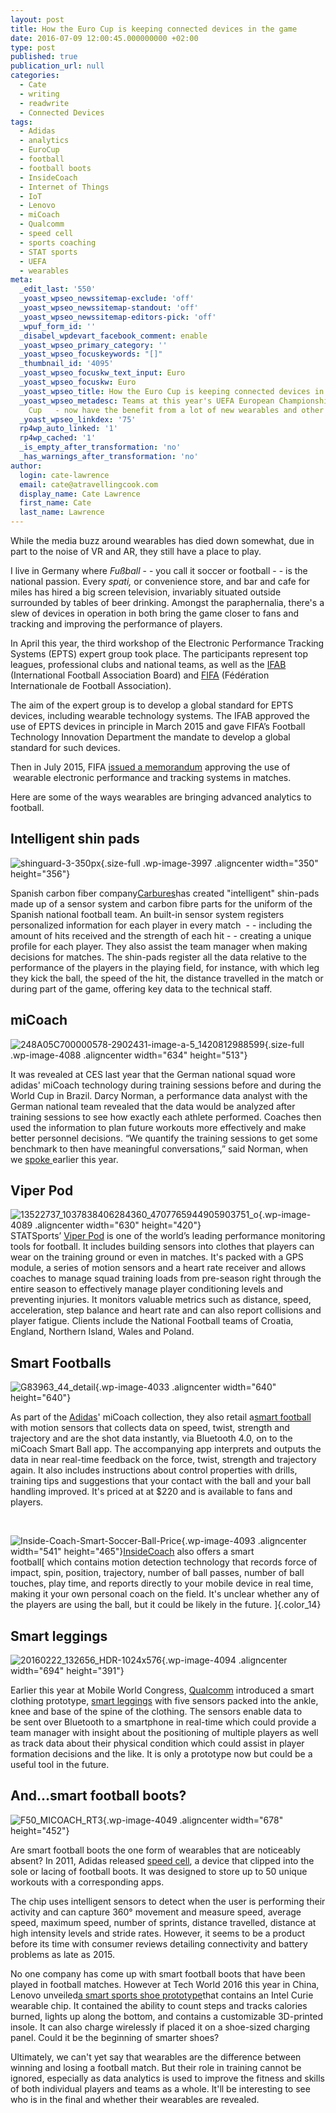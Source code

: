 ```yaml
---
layout: post
title: How the Euro Cup is keeping connected devices in the game
date: 2016-07-09 12:00:45.000000000 +02:00
type: post
published: true
publication_url: null
categories:
  - Cate
  - writing
  - readwrite
  - Connected Devices
tags:
  - Adidas
  - analytics
  - EuroCup
  - football
  - football boots
  - InsideCoach
  - Internet of Things
  - IoT
  - Lenovo
  - miCoach
  - Qualcomm
  - speed cell
  - sports coaching
  - STAT sports
  - UEFA
  - wearables
meta:
  _edit_last: '550'
  _yoast_wpseo_newssitemap-exclude: 'off'
  _yoast_wpseo_newssitemap-standout: 'off'
  _yoast_wpseo_newssitemap-editors-pick: 'off'
  _wpuf_form_id: ''
  _disabel_wpdevart_facebook_comment: enable
  _yoast_wpseo_primary_category: ''
  _yoast_wpseo_focuskeywords: "[]"
  _thumbnail_id: '4095'
  _yoast_wpseo_focuskw_text_input: Euro
  _yoast_wpseo_focuskw: Euro
  _yoast_wpseo_title: How the Euro Cup is keeping connected devices in the game
  _yoast_wpseo_metadesc: Teams at this year's UEFA European Championships   - the Euro
    Cup   - now have the benefit from a lot of new wearables and other connected devices.
  _yoast_wpseo_linkdex: '75'
  rp4wp_auto_linked: '1'
  rp4wp_cached: '1'
  _is_empty_after_transformation: 'no'
  _has_warnings_after_transformation: 'no'
author:
  login: cate-lawrence
  email: cate@atravellingcook.com
  display_name: Cate Lawrence
  first_name: Cate
  last_name: Lawrence
---
```

While the media buzz around wearables has died down somewhat, due in
part to the noise of VR and AR, they still have a place to play.

I live in Germany where *Fußball* - - you call it soccer or football - -
is the national passion. Every *spati,* or convenience store, and bar
and cafe for miles has hired a big screen television, invariably
situated outside surrounded by tables of beer drinking. Amongst
the paraphernalia, there's a slew of devices in operation in both bring
the game closer to fans and tracking and improving the performance of
players.

In April this year, the third workshop of the Electronic Performance
Tracking Systems (EPTS) expert group took place. The participants
represent top leagues, professional clubs and national teams, as well as
the [IFAB](https://www.theifab.com/#!/home) (International Football
Association Board) and [FIFA](https://www.fifa.com/index.html)
(Fédération Internationale de Football Association).

The aim of the expert group is to develop a global standard for EPTS
devices, including wearable technology systems. The IFAB approved the
use of EPTS devices in principle in March 2015 and gave FIFA’s Football
Technology Innovation Department the mandate to develop a global
standard for such devices.

Then in July 2015, FIFA [issued a
memorandum](https://resources.fifa.com/mm/document/affederation/administration/02/66/27/59/circularno.1494-approvalofelectronicperformanceandtrackingsystem(epts)devices_neutral.pdf) approving
the use of  wearable electronic performance and tracking systems in
matches.

Here are some of the ways wearables are bringing advanced analytics to
football.

Intelligent shin pads
---------------------

![shinguard-3-350px](rw-import/shinguard-3-350px.jpg){.size-full
.wp-image-3997 .aligncenter width="350" height="356"}

Spanish carbon fiber company[Carbures](https://en.carbures.com/)has
created "intelligent" shin-pads made up of a sensor system and carbon
fibre parts for the uniform of the Spanish national football team. An
built-in sensor system registers personalized information for each
player in every match  - - including the amount of hits received and the
strength of each hit - - creating a unique profile for each player. They
also assist the team manager when making decisions for matches. The
shin-pads register all the data relative to the performance of the
players in the playing field, for instance, with which leg they kick the
ball, the speed of the hit, the distance travelled in the match or
during part of the game, offering key data to the technical staff.

miCoach
-------

![248A05C700000578-2902431-image-a-5\_1420812988599](rw-import/248A05C700000578-2902431-image-a-5_1420812988599.jpg){.size-full
.wp-image-4088 .aligncenter width="634" height="513"}

It was revealed at CES last year that the German national squad wore
adidas' miCoach technology during training sessions before and during
the World Cup in Brazil. Darcy Norman, a performance data analyst with
the German national team revealed that the data would be analyzed after
training sessions to see how exactly each athlete performed. Coaches
then used the information to plan future workouts more effectively and
make better personnel decisions. “We quantify the training sessions to
get some benchmark to then have meaningful conversations,” said Norman,
when
we [spoke ](https://readwrite.com/2016/06/07/exos-and-intel-bring-meaning-to-wearables-data-vt4/)earlier
this year.

Viper Pod
---------

![13522737\_1037838406284360\_4707765944905903751\_o](rw-import/13522737_1037838406284360_4707765944905903751_o-1024x683.jpg){.wp-image-4089
.aligncenter width="630" height="420"}\
STATSports’ [Viper Pod](https://statsports.com/technology/viper-pod/) is
one of the world’s leading performance monitoring tools for football. It
includes building sensors into clothes that players can wear on the
training ground or even in matches. It's packed with a GPS module, a
series of motion sensors and a heart rate receiver and allows coaches to
manage squad training loads from pre-season right through the entire
season to effectively manage player conditioning levels and preventing
injuries. It monitors valuable metrics such as distance, speed,
acceleration, step balance and heart rate and can also report collisions
and player fatigue. Clients include the National Football teams of
Croatia, England, Northern Island, Wales and Poland.

Smart Footballs
---------------

![G83963\_44\_detail](rw-import/G83963_44_detail-1024x1024.jpg){.wp-image-4033
.aligncenter width="640" height="640"}

As part of the [Adidas](https://www.adidas.com/)' miCoach collection,
they also retail a[smart
football](https://www.adidas.de/micoach-smart-ball/G83963.html?cm_mmc=AdieSEM_Google-_-miCoach-Accessories-SB-Exact-_-Accessories-miCoach_Smart_Ball-X-General-_-micoach+smart+ball&cm_mmca1=DE&cm_mmca2=e&ds_kid=43700006851569569&gclid=Cj0KEQjwte27BRCM6vjIidHvnKQBEiQAC4MzrRajWwQ63DYxZ5Fe3WtT4HsE97eOTIr4amtpIoXyLJ8aAilk8P8HAQ&gclsrc=aw.ds)
with motion sensors that collects data on speed, twist, strength and
trajectory and are the shot data instantly, via Bluetooth 4.0, on to the
miCoach Smart Ball app. The accompanying app interprets and outputs the
data in near real-time feedback on the force, twist, strength and
trajectory again. It also includes instructions about control properties
with drills, training tips and suggestions that your contact with the
ball and your ball handling improved. It's priced at at \$220 and is
available to fans and players.

 

![Inside-Coach-Smart-Soccer-Ball-Price](rw-import/Inside-Coach-Smart-Soccer-Ball-Price.png){.wp-image-4093
.aligncenter width="541"
height="465"}[InsideCoach](https://www.insidecoach.com/#!product-page/gba22)
also offers a smart football[ which contains motion detection technology
that records force of impact, spin, position, trajectory, number of ball
passes, number of ball touches, play time, and reports directly to your
mobile device in real time, making it your own personal coach on the
field. It's unclear whether any of the players are using the ball, but
it could be likely in the future. ]{.color_14}

Smart leggings
--------------

![20160222\_132656\_HDR-1024x576](rw-import/20160222_132656_HDR-1024x576-1024x576.jpg){.wp-image-4094
.aligncenter width="694" height="391"}

Earlier this year at Mobile World Congress,
[Qualcomm](https://www.qualcomm.com/) introduced a smart clothing
prototype, [smart
leggings](https://www.qualcomm.com/news/snapdragon/2016/02/29/snapdragon-powers-winning-devices-mobile-world-congress)
with five sensors packed into the ankle, knee and base of the spine of
the clothing. The sensors enable data to be sent over Bluetooth to a
smartphone in real-time which could provide a team manager with insight
about the positioning of multiple players as well as track data about
their physical condition which could assist in player formation
decisions and the like. It is only a prototype now but could be a useful
tool in the future.

And...smart football boots?
---------------------------

![F50\_MICOACH\_RT3](rw-import/F50_MICOACH_RT3-1024x682.jpg){.wp-image-4049
.aligncenter width="678" height="452"}

Are smart football boots the one form of wearables that are noticeably
absent? In 2011, Adidas released [speed
cell](https://www.adidas.de/micoach-speed_cell-bluetooth-smart-kompatibel/G75090.html),
a device that clipped into the sole or lacing of football boots. It was
designed to store up to 50 unique workouts with a corresponding apps.

The chip uses intelligent sensors to detect when the user is performing
their activity and can capture 360° movement and measure speed, average
speed, maximum speed, number of sprints, distance travelled, distance at
high intensity levels and stride rates. However, it seems to be a
product before its time with consumer reviews detailing connectivity and
battery problems as late as 2015.

No one company has come up with smart football boots that have been
played in football matches. However at Tech World 2016 this year in
China, Lenovo unveiled[a smart sports shoe
prototype](https://news.lenovo.com/news-releases/lenovo-unveils-smartphones-that-reshape-whats-possible-vision-for-connected-devices-at-tech-world-2016.htm)that
contains an Intel Curie wearable chip. It contained the ability to count
steps and tracks calories burned, lights up along the bottom, and
contains a customizable 3D-printed insole. It can also charge wirelessly
if placed it on a shoe-sized charging panel. Could it be the beginning
of smarter shoes?

Ultimately, we can't yet say that wearables are the difference between
winning and losing a football match. But their role in training cannot
be ignored, especially as data analytics is used to improve the fitness
and skills of both individual players and teams as a whole. It'll be
interesting to see who is in the final and whether their wearables are
revealed.
